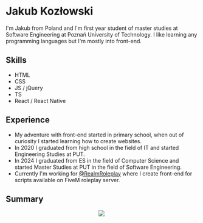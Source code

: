 # Jakub Kozłowski
I'm Jakub from Poland and I'm first year student of master studies at Software Engineering at Poznań University of Technology. I like learning any programming languages but I'm mostly into front-end.

## Skills
* HTML
* CSS
* JS / jQuery
* TS
* React / React Native

## Experience
* My adventure with front-end started in primary school, when out of curiosity I started learning how to create websites.
* In 2020 I graduated from high school in the field of IT and started Engineering Studies at PUT.
* In 2024 I graduated from ES in the field of Computer Science and started Master Studies at PUT in the field of Software Engineering.
* Currently I'm working for [@RealmRoleplay](https://github.com/RealmRoleplay) where I create front-end for scripts available on FiveM roleplay server.

## Summary
<div style="display: flex; justify-content: center; width: 100%;">
  <img src="https://github-readme-stats.vercel.app/api?username=Dezert01">
</div>
